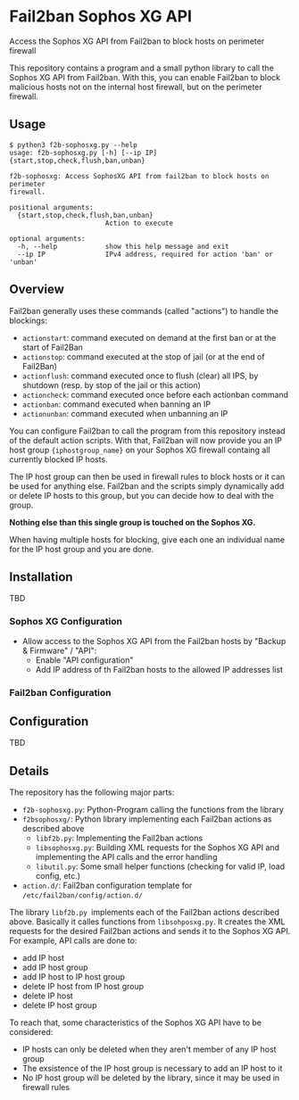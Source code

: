 # Fail2ban Sophos XG API
Access the Sophos XG API from Fail2ban to block hosts on perimeter firewall

This repository contains a program and a small python library to call the
Sophos XG API from Fail2ban. With this, you can enable Fail2ban to block
malicious hosts not on the internal host firewall, but on the perimeter
firewall.

## Usage
```shell
$ python3 f2b-sophosxg.py --help
usage: f2b-sophosxg.py [-h] [--ip IP] {start,stop,check,flush,ban,unban}

f2b-sophosxg: Access SophosXG API from fail2ban to block hosts on perimeter
firewall.

positional arguments:
  {start,stop,check,flush,ban,unban}
                        Action to execute

optional arguments:
  -h, --help            show this help message and exit
  --ip IP               IPv4 address, required for action 'ban' or 'unban'
```

## Overview
Fail2ban generally uses these commands (called "actions") to handle the blockings:
- `actionstart`: command executed on demand at the first ban or at the start of
  Fail2Ban
- `actionstop`: command executed at the stop of jail (or at the end of
  Fail2Ban)
- `actionflush`: command executed once to flush (clear) all IPS, by shutdown
  (resp. by stop of the jail or this action)
- `actioncheck`: command executed once before each actionban command
- `actionban`: command executed when banning an IP
- `actionunban`: command executed when unbanning an IP

You can configure Fail2ban to call the program from this repository instead
of the default action scripts. With that, Fail2ban will now provide you an
IP host group `{iphostgroup_name}` on your Sophos XG firewall containg all
currently blocked IP hosts.

The IP host group can then be used in firewall rules to block hosts or it can
be used for anything else. Fail2ban and the scripts simply dynamically add or
delete IP hosts to this group, but you can decide how to deal with the group.

**Nothing else than this single group is touched on the Sophos XG.**

When having multiple hosts for blocking, give each one an individual name
for the IP host group and you are done.

## Installation
TBD
### Sophos XG Configuration
- Allow access to the Sophos XG API from the Fail2ban hosts by
  "Backup & Firmware" / "API":
  - Enable "API configuration"
  - Add IP address of th Fail2ban hosts to the allowed IP addresses list

### Fail2ban Configuration



## Configuration
TBD

## Details
The repository has the following major parts:
- `f2b-sophosxg.py`: Python-Program calling the functions from the library
- `f2bsophosxg/`: Python library implementing each Fail2ban actions as described
  above
  - `libf2b.py`: Implementing the Fail2ban actions
  - `libsophosxg.py`: Building XML requests for the Sophos XG API and
    implementing the API calls and the error handling
  - `libutil.py`: Some small helper functions (checking for valid IP,
    load config, etc.)
- `action.d/`: Fail2ban configuration template for
  `/etc/fail2ban/config/action.d/`

The library `libf2b.py `implements each of the Fail2ban actions described
above. Basically it calles functions from `libsohposxg.py`. It creates the XML
requests for the desired Fail2ban actions and sends it to the Sophos XG API.
For example, API calls are done to:
- add IP host
- add IP host group
- add IP host to IP host group
- delete IP host from IP host group
- delete IP host
- delete IP host group

To reach that, some characteristics of the Sophos XG API have to be considered:
- IP hosts can only be deleted when they aren't member of any IP host group
- The exsistence of the IP host group is necessary to add an IP host to it
- No IP host group will be deleted by the library, since it may be used in
  firewall rules
